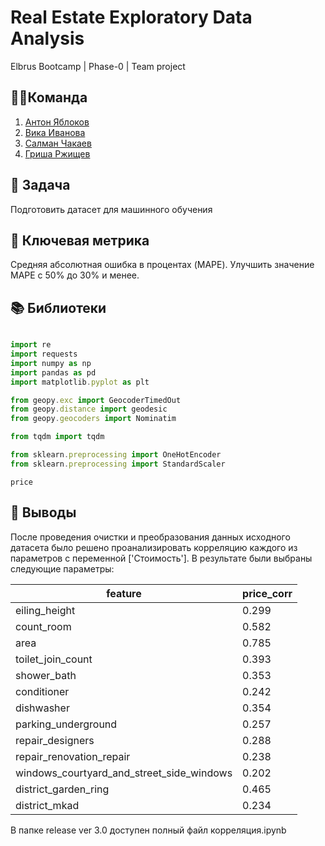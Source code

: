# Real Estate Exploratory Data Analysis
Elbrus Bootcamp | Phase-0 | Team project


## 🦸‍♂️Команда
1. [Антон Яблоков](https://github.com/AntNikYab)
2. [Вика Иванова](https://github.com/Vikaska031)
3. [Салман Чакаев](https://github.com/veidlink)
4. [Гриша Ржищев](https://github.com/Rzhischev)

## 🎯 Задача
Подготовить датасет для машинного обучения

## 📐 Ключевая метрика
Средняя абсолютная ошибка в процентах (MAPE). 
Улучшить значение MAPE с 50% до 30% и менее.

## 📚 Библиотеки 

```typescript

import re
import requests
import numpy as np
import pandas as pd
import matplotlib.pyplot as plt

from geopy.exc import GeocoderTimedOut
from geopy.distance import geodesic
from geopy.geocoders import Nominatim

from tqdm import tqdm

from sklearn.preprocessing import OneHotEncoder
from sklearn.preprocessing import StandardScaler
```
	price

## 🧠 Выводы

После проведения очистки и преобразования данных исходного датасета было решено проанализировать корреляцию каждого из параметров с переменной ['Стоимость']. 
В результате были выбраны следующие параметры:

|feature|price_corr|
|---|---|
|eiling_height|	0.299|
|count_room|	0.582|
|area|	0.785|
|toilet_join_count|	0.393|
|shower_bath|	0.353|
|conditioner| 0.242|
|dishwasher| 0.354|
|parking_underground|	0.257|
|repair_designers| 0.288|
|repair_renovation_repair|	0.238|
|windows_courtyard_and_street_side_windows|	0.202|
|district_garden_ring|	0.465|
|district_mkad|	0.234|

В папке release ver 3.0 доступен полный файл корреляция.ipynb
